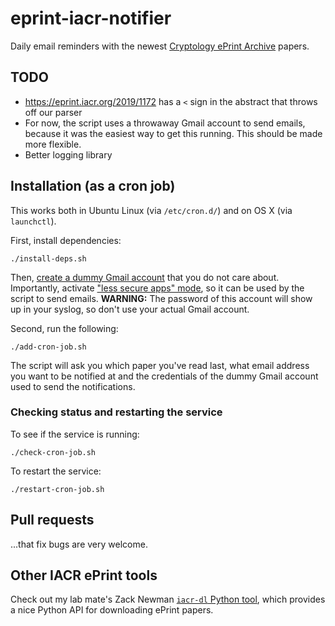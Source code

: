 eprint-iacr-notifier
====================

Daily email reminders with the newest [Cryptology ePrint Archive](https://eprint.iacr.org/eprint-bin/search.pl?last=365&title=1) papers.

## TODO

 - https://eprint.iacr.org/2019/1172 has a ``<`` sign in the abstract that throws off our parser
 - For now, the script uses a throwaway Gmail account to send emails, because it was the easiest way to get this running. This should be made more flexible.
 - Better logging library

## Installation (as a cron job)

This works both in Ubuntu Linux (via `/etc/cron.d/`) and on OS X (via `launchctl`).

First, install dependencies:

    ./install-deps.sh

Then, [create a dummy Gmail account](https://gmail.com) that you do not care about.
Importantly, activate ["less secure apps" mode](https://myaccount.google.com/lesssecureapps), so it can be used by the script to send emails.
**WARNING:** The password of this account will show up in your syslog, so don't use your actual Gmail account.

Second, run the following:

    ./add-cron-job.sh

The script will ask you which paper you've read last, what email address you want to be notified at and the credentials of the dummy Gmail account used to send the notifications.

### Checking status and restarting the service

To see if the service is running:

    ./check-cron-job.sh

To restart the service:

    ./restart-cron-job.sh

## Pull requests

...that fix bugs are very welcome.

## Other IACR ePrint tools

Check out my lab mate's Zack Newman [`iacr-dl` Python tool](https://github.com/znewman01/iacr-dl), which provides a nice Python API for downloading ePrint papers.
